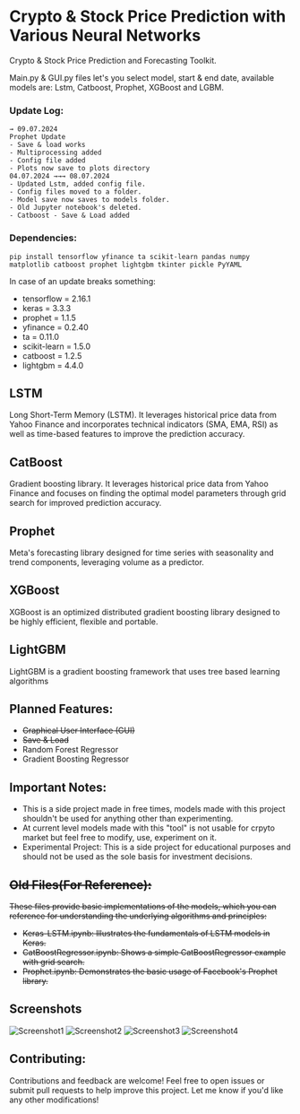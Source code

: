 # Crypto & Stock Price Prediction with Various Neural Networks
Crypto & Stock Price Prediction and Forecasting Toolkit.

Main.py & GUI.py files let's you select model, start & end date, available models are: Lstm, Catboost, Prophet, XGBoost and LGBM.


### Update Log:
```
→ 09.07.2024
Prophet Update
- Save & load works
- Multiprocessing added
- Config file added
- Plots now save to plots directory
04.07.2024 →→→ 08.07.2024
- Updated Lstm, added config file.
- Config files moved to a folder.
- Model save now saves to models folder.
- Old Jupyter notebook's deleted.
- Catboost - Save & Load added
```
### Dependencies:

```
pip install tensorflow yfinance ta scikit-learn pandas numpy matplotlib catboost prophet lightgbm tkinter pickle PyYAML
```
In case of an update breaks something:
- tensorflow = 2.16.1
- keras = 3.3.3
- prophet = 1.1.5
- yfinance = 0.2.40
- ta = 0.11.0
- scikit-learn = 1.5.0
- catboost = 1.2.5
- lightgbm = 4.4.0

## LSTM
Long Short-Term Memory (LSTM). It leverages historical price data from Yahoo Finance and incorporates technical indicators (SMA, EMA, RSI) as well as time-based features to improve the prediction accuracy.

## CatBoost
Gradient boosting library. It leverages historical price data from Yahoo Finance and focuses on finding the optimal model parameters through grid search for improved prediction accuracy.

## Prophet
Meta's forecasting library designed for time series with seasonality and trend components, leveraging volume as a predictor.

## XGBoost
XGBoost is an optimized distributed gradient boosting library designed to be highly efficient, flexible and portable. 

## LightGBM
LightGBM is a gradient boosting framework that uses tree based learning algorithms

## Planned Features:
-  ~~Graphical User Interface (GUI)~~
-  ~~Save & Load~~
- Random Forest Regressor
- Gradient Boosting Regressor

## Important Notes:
- This is a side project made in free times, models made with this project shouldn't be used for anything other than experimenting.
- At current level models made with this "tool" is not usable for crpyto market but feel free to modify, use, experiment on it.
- Experimental Project: This is a side project for educational purposes and should not be used as the sole basis for investment decisions.

##  ~~Old Files(For Reference):~~
 ~~These files provide basic implementations of the models, which you can reference for understanding the underlying algorithms and principles:~~

- ~~Keras-LSTM.ipynb: Illustrates the fundamentals of LSTM models in Keras.~~
- ~~CatBoostRegressor.ipynb: Shows a simple CatBoostRegressor example with grid search.~~
- ~~Prophet.ipynb: Demonstrates the basic usage of Facebook's Prophet library.~~


## Screenshots

![Screenshot1](https://i.imgur.com/P6u9Eg1.png)
![Screenshot2](https://i.imgur.com/W8ucKjX.png)
![Screenshot3](https://i.imgur.com/4Frsf3w.png)
![Screenshot4](https://i.imgur.com/p4SZXei.png)

## Contributing:

Contributions and feedback are welcome! Feel free to open issues or submit pull requests to help improve this project.
Let me know if you'd like any other modifications!
